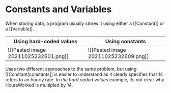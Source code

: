 # Constants and Variables

When storing data, a program usually stores it using either a [[Constant]] or a [[Variable]].


| Using hard-coded values              | Using constants                      |
| ------------------------------------ | ------------------------------------ |
| ![[Pasted image 20211025232601.png]] | ![[Pasted image 20211025232609.png]] |

Uses two different approaches to the same problem, but using [[Constant|constants]] is easier to understand as it clearly specifies that 14 refers to an hourly rate. *In the hard coded values* example, its not clear why HoursWorked is multipled by 14.